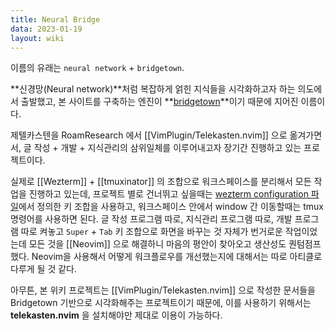 ```yaml
---
title: Neural Bridge
data: 2023-01-19
layout: wiki
---
```


이름의 유래는 `neural network` + `bridgetown`.

**신경망(Neural network)**처럼 복잡하게 얽힌 지식들을 시각화하고자 하는 의도에서 출발했고, 본 사이트를 구축하는 엔진이 **[bridgetown](https://bridgetownrb.com)**이기 때문에 지어진 이름이다.

제텔카스텐을 RoamResearch 에서 [[VimPlugin/Telekasten.nvim]] 으로 옮겨가면서, 글 작성 + 개발 + 지식관리의 삼위일체를 이루어내고자 장기간 진행하고 있는 프로젝트이다. 

실제로 [[Wezterm]] + [[tmuxinator]] 의 조합으로 워크스페이스를 분리해서 모든 작업을 진행하고 있는데, 프로젝트 별로 건너뛰고 싶을때는 [wezterm configuration 파일](https://github.com/malkoG/dotfiles/blob/main/private_dot_config/wezterm/keymaps.lua)에서 정의한 키 조합을 사용하고, 워크스페이스 안에서 window 간 이동할때는 tmux 명령어를 사용하면 된다. 
글 작성 프로그램 따로, 지식관리 프로그램 따로, 개발 프로그램 따로 켜놓고 `Super` + `Tab` 키 조합으로 화면을 바꾸는 것 자체가 번거로운 작업이었는데 모든 것을 [[Neovim]] 으로 해결하니 마음의 평안이 찾아오고 생산성도 퀀텀점프했다. Neovim을 사용해서 어떻게 워크플로우를 개선했는지에 대해서는 따로 아티클로 다루게 될 것 같다.

아무튼, 본 위키 프로젝트는 [[VimPlugin/Telekasten.nvim]] 으로 작성한 문서들을 Bridgetown 기반으로 시각화해주는 프로젝트이기 때문에, 이를 사용하기 위해서는 **telekasten.nvim** 을 설치해야만 제대로 이용이 가능하다.  



